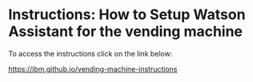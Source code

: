 # Instructions: How to Setup Watson Assistant for the vending machine

To access the instructions click on the link below:

<https://ibm.github.io/vending-machine-instructions>
